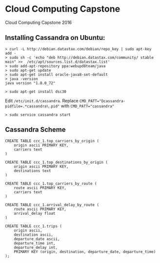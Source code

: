 # Cloud Computing Capstone

Cloud Computing Capstone 2016

## Installing Cassandra on Ubuntu:

    > curl -L http://debian.datastax.com/debian/repo_key | sudo apt-key add -
    > sudo sh -c 'echo "deb http://debian.datastax.com/community/ stable main" >>  /etc/apt/sources.list.d/datastax.list'
    > sudo add-apt-repository ppa:webupd8team/java
    > sudo apt-get update
    > sudo apt-get install oracle-java8-set-default
    > java -version
    java version "1.8.0_72"

    > sudo apt-get install dsc30 
    
Edit `/etc/init.d/cassandra`. Replace `CMD_PATT="Dcassandra-pidfile=.*cassandra\.pid"` with `CMD_PATT="cassandra"`

    > sudo service cassandra start

## Cassandra Scheme

    CREATE TABLE ccc_1.top_carriers_by_origin (
        origin ascii PRIMARY KEY,
        carriers text
    ) 

    CREATE TABLE ccc_1.top_destinations_by_origin (
        origin ascii PRIMARY KEY,
        destinations text
    )

    CREATE TABLE ccc_1.top_carriers_by_route (
        route ascii PRIMARY KEY,
        carriers text
    )

    CREATE TABLE ccc_1.arrival_delay_by_route (
        route ascii PRIMARY KEY,
        arrival_delay float
    )

    CREATE TABLE ccc_1.trips (
        origin ascii,
        destination ascii,
        departure_date ascii,
        departure_time int,
        departure_delay int,
        PRIMARY KEY (origin, destination, departure_date, departure_time)
    );